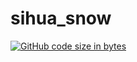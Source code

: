 # sihua_snow

[![GitHub code size in bytes](https://img.shields.io/github/languages/code-size/zxc135781/sihua_snow.svg)](https://github.com/zxc135781/sihua_snow/)
